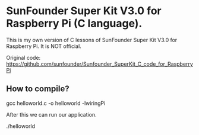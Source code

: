# SunFounder Super Kit V3.0 for Raspberry Pi (C language).
This is my own version of C lessons of SunFounder Super Kit V3.0 for Raspberry Pi. It is NOT official.

Original code: https://github.com/sunfounder/Sunfounder_SuperKit_C_code_for_RaspberryPi

## How to compile?
gcc helloworld.c -o helloworld -lwiringPi

After this we can run our application.

./helloworld
